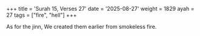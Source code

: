+++
title = 'Surah 15, Verses 27'
date = '2025-08-27'
weight = 1829
ayah = 27
tags = ["fire", "hell"]
+++

As for the jinn, We created them earlier from smokeless fire.